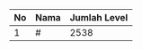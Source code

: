 | No | Nama            | Jumlah Level |
|----|-----------------|--------------|
| 1  | #    |    2538        |
